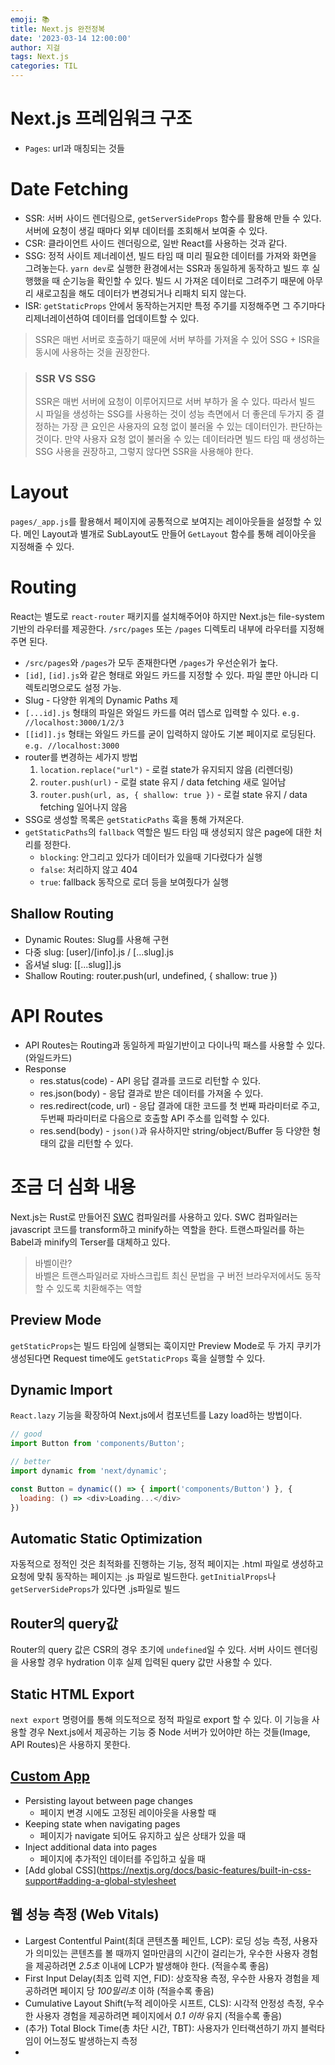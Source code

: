 ```yaml
---
emoji: 📚
title: Next.js 완전정복
date: '2023-03-14 12:00:00'
author: 지걸
tags: Next.js
categories: TIL
---
```


# Next.js 프레임워크 구조
- `Pages`: url과 매칭되는 것들

# Date Fetching
- SSR: 서버 사이드 렌더링으로, `getServerSideProps` 함수를 활용해 만들 수 있다. 서버에
요청이 생길 때마다 외부 데이터를 조회해서 보여줄 수 있다.
- CSR: 클라이언트 사이드 렌더링으로, 일반 React를 사용하는 것과 같다.
- SSG: 정적 사이트 제너레이션, 빌드 타임 때 미리 필요한 데이터를 가져와 화면을 그려놓는다. `yarn dev`로 실행한 환경에서는
SSR과 동일하게 동작하고 빌드 후 실행했을 때 순기능을 확인할 수 있다. 빌드 시 가져온 데이터로 그려주기 때문에 아무리 새로고침을 해도 데이터가 변경되거나 리패치 되지 않는다.
- ISR: `getStaticProps` 안에서 동작하는거지만 특정 주기를 지정해주면 그 주기마다 리제너레이션하여 데이터를 업데이트할 수 있다.

> SSR은 매번 서버로 호출하기 때문에 서버 부하를 가져올 수 있어 SSG + ISR을 동시에 사용하는 것을 권장한다.

> ### SSR VS SSG
> SSR은 매번 서버에 요청이 이루어지므로 서버 부하가 올 수 있다. 따라서 빌드 시 파일을 생성하는 SSG를 사용하는 것이 성능 측면에서 더 좋은데
> 두가지 중 결정하는 가장 큰 요인은 사용자의 요청 없이 불러올 수 있는 데이터인가. 판단하는 것이다.
> 만약 사용자 요청 없이 불러올 수 있는 데이터라면 빌드 타임 때 생성하는 SSG 사용을 권장하고, 그렇지 않다면 SSR을 사용해야 한다.

# Layout
`pages/_app.js`를 활용해서 페이지에 공통적으로 보여지는 레이아웃들을 설정할 수 있다. 메인 Layout과 별개로 SubLayout도 만들어
`GetLayout` 함수를 통해 레이아웃을 지정해줄 수 있다.

# Routing
React는 별도로 `react-router` 패키지를 설치해주어야 하지만 Next.js는 file-system 기반의 라우터를 제공한다.
`/src/pages` 또는 `/pages` 디렉토리 내부에 라우터를 지정해주면 된다.
- `/src/pages`와 `/pages`가 모두 존재한다면 `/pages`가 우선순위가 높다.
- `[id]`, `[id].js`와 같은 형태로 와일드 카드를 지정할 수 있다. 파일 뿐만 아니라 디렉토리명으로도 설정 가능.
- Slug - 다양한 위계의 Dynamic Paths 제 
- `[...id].js` 형태의 파일은 와일드 카드를 여러 뎁스로 입력할 수 있다. `e.g. //localhost:3000/1/2/3`
- `[[id]].js` 형태는 와일드 카드를 굳이 입력하지 않아도 기본 페이지로 로딩된다. `e.g. //localhost:3000`
- router를 변경하는 세가지 방법
  1. `location.replace("url")` - 로컬 state가 유지되지 않음 (리렌더링)
  2. `router.push(url)` - 로컬 state 유지 / data fetching 새로 일어남
  3. `router.push(url, as, { shallow: true })` - 로컬 state 유지 / data fetching 일어나지 않음
- SSG로 생성할 목록은 `getStaticPaths` 훅을 통해 가져온다.
- `getStaticPaths`의 `fallback` 역할은 빌드 타임 때 생성되지 않은 page에 대한 처리를 정한다.
  - `blocking`: 안그리고 있다가 데이터가 있을때 기다렸다가 실행
  - `false`: 처리하지 않고 404
  - `true`: fallback 동작으로 로더 등을 보여줬다가 실행

## Shallow Routing
- Dynamic Routes: Slug를 사용해 구현
- 다중 slug: [user]/[info].js / [...slug].js
- 옵셔널 slug: [[...slug]].js
- Shallow Routing: router.push(url, undefined, { shallow: true })

# API Routes
- API Routes는 Routing과 동일하게 파일기반이고 다이나믹 패스를 사용할 수 있다. (와일드카드)
- Response
  - res.status(code) - API 응답 결과를 코드로 리턴할 수 있다.
  - res.json(body) - 응답 결과로 받은 데이터를 가져올 수 있다.
  - res.redirect(code, url) - 응답 결과에 대한 코드를 첫 번째 파라미터로 주고, 두번째 파라미터로 다음으로 호출할 API 주소를 입력할 수 있다.
  - res.send(body) - `json()`과 유사하지만 string/object/Buffer 등 다양한 형태의 값을 리턴할 수 있다.

# 조금 더 심화 내용
Next.js는 Rust로 만들어진 [SWC](https://github.com/swc-project/swc) 컴파일러를 사용하고 있다. SWC 컴파일러는 javascript 코드를
transform하고 minify하는 역할을 한다. 트랜스파일러를 하는 Babel과 minify의 Terser를 대체하고 있다.

> 바벨이란?  
> 바벨은 트랜스파일러로 자바스크립트 최신 문법을 구 버전 브라우저에서도 동작할 수 있도록 치환해주는 역할

## Preview Mode
`getStaticProps`는 빌드 타임에 실행되는 훅이지만 Preview Mode로 두 가지 쿠키가 생성된다면 Request time에도
`getStaticProps` 훅을 실행할 수 있다.  

## Dynamic Import
`React.lazy` 기능을 확장하여 Next.js에서 컴포넌트를 Lazy load하는 방법이다.
```javascript
// good
import Button from 'components/Button';

// better
import dynamic from 'next/dynamic';

const Button = dynamic(() => { import('components/Button') }, {
  loading: () => <div>Loading...</div>
})
```

## Automatic Static Optimization
자동적으로 정적인 것은 최적화를 진행하는 기능, 정적 페이지는 .html 파일로 생성하고 요청에 맞춰 동작하는 페이지는 .js 파일로 빌드한다.
`getInitialProps`나 `getServerSideProps`가 있다면 .js파일로 빌드
 
## Router의 query값 
Router의 query 값은 CSR의 경우 초기에 `undefined`일 수 있다. 서버 사이드 렌더링을 사용할 경우 hydration 이후
실제 입력된 query 값만 사용할 수 있다.

## Static HTML Export
`next export` 명령어를 통해 의도적으로 정적 파일로 export 할 수 있다. 이 기능을 사용할 경우 Next.js에서 제공하는
기능 중 Node 서버가 있어야만 하는 것들(Image, API Routes)은 사용하지 못한다.

## [Custom App](https://nextjs.org/docs/advanced-features/custom-app)
- Persisting layout between page changes
  - 페이지 변경 시에도 고정된 레이아웃을 사용할 때
- Keeping state when navigating pages
  - 페이지가 navigate 되어도 유지하고 싶은 상태가 있을 때
- Inject additional data into pages
  - 페이지에 추가적인 데이터를 주입하고 싶을 때
- [Add global CSS](https://nextjs.org/docs/basic-features/built-in-css-support#adding-a-global-stylesheet 

## 웹 성능 측정 (Web Vitals)
- Largest Contentful Paint(최대 콘텐츠풀 페인트, LCP): 로딩 성능 측정, 사용자가 의미있는 콘텐츠를 볼 때까지 얼마만큼의 시간이 걸리는가, 우수한 사용자 경험을 제공하려면 _2.5초_ 이내에 LCP가 발생해야 한다. (적을수록 좋음)
- First Input Delay(최초 입력 지연, FID): 상호작용 측정, 우수한 사용자 경험을 제공하려면 페이지 당 _100밀리초_ 이하 (적을수록 좋음)
- Cumulative Layout Shift(누적 레이아웃 시프트, CLS): 시각적 안정성 측정, 우수한 사용자 경험을 제공하려면 페이지에서 _0.1 이하_ 유지 (적을수록 좋음)
- (추가) Total Block Time(총 차단 시간, TBT): 사용자가 인터랙션하기 까지 블럭타임이 어느정도 발생하는지 측정 
- 


